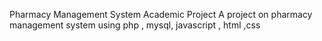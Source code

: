Pharmacy Management System Academic Project 
A project on pharmacy management system using php , mysql, javascript , html ,css
